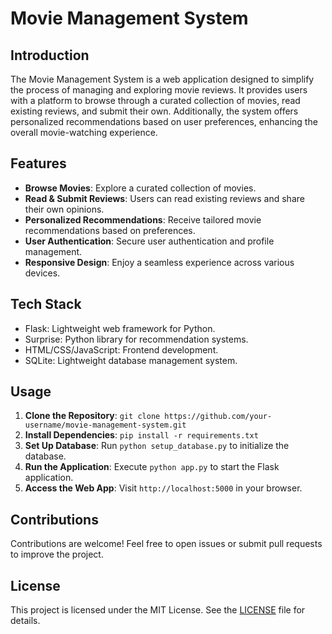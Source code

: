 # Movie Management System

## Introduction
The Movie Management System is a web application designed to simplify the process of managing and exploring movie reviews. It provides users with a platform to browse through a curated collection of movies, read existing reviews, and submit their own. Additionally, the system offers personalized recommendations based on user preferences, enhancing the overall movie-watching experience.

## Features
- **Browse Movies**: Explore a curated collection of movies.
- **Read & Submit Reviews**: Users can read existing reviews and share their own opinions.
- **Personalized Recommendations**: Receive tailored movie recommendations based on preferences.
- **User Authentication**: Secure user authentication and profile management.
- **Responsive Design**: Enjoy a seamless experience across various devices.

## Tech Stack
- Flask: Lightweight web framework for Python.
- Surprise: Python library for recommendation systems.
- HTML/CSS/JavaScript: Frontend development.
- SQLite: Lightweight database management system.

## Usage
1. **Clone the Repository**: `git clone https://github.com/your-username/movie-management-system.git`
2. **Install Dependencies**: `pip install -r requirements.txt`
3. **Set Up Database**: Run `python setup_database.py` to initialize the database.
4. **Run the Application**: Execute `python app.py` to start the Flask application.
5. **Access the Web App**: Visit `http://localhost:5000` in your browser.

## Contributions
Contributions are welcome! Feel free to open issues or submit pull requests to improve the project.

## License
This project is licensed under the MIT License. See the [LICENSE](LICENSE) file for details.
